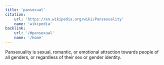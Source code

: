 ```yaml
---
title: 'pansexual'
citation:
    url: 'https://en.wikipedia.org/wiki/Pansexuality'
    name: 'wikipedia'
backlink:
    url: '/#pansexual'
    name: '/home'
---
```


Pansexuality is sexual, romantic, or emotional attraction towards people of all genders, or regardless of their sex or gender identity.
